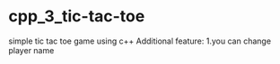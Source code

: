 # cpp_3_tic-tac-toe
simple tic tac toe game using c++
Additional feature:
1.you can change player name
